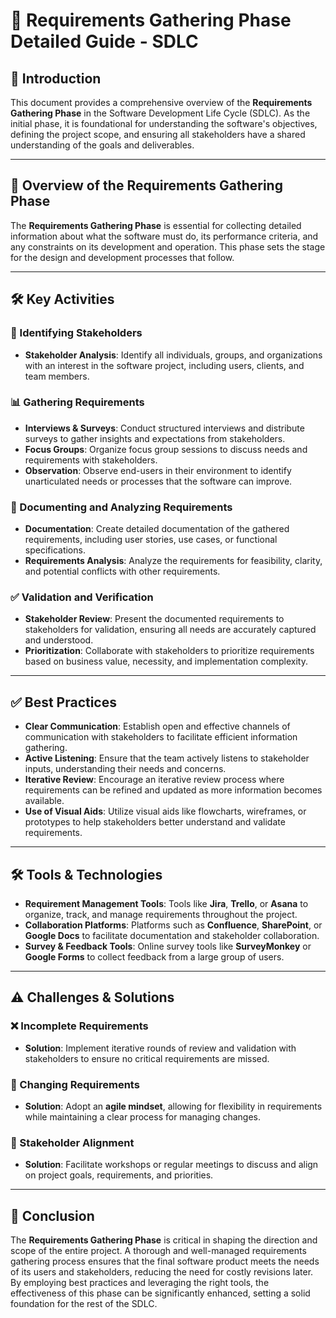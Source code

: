# 📝 Requirements Gathering Phase Detailed Guide - SDLC

## 📘 Introduction

This document provides a comprehensive overview of the **Requirements Gathering Phase** in the Software Development Life Cycle (SDLC). As the initial phase, it is foundational for understanding the software's objectives, defining the project scope, and ensuring all stakeholders have a shared understanding of the goals and deliverables.

---

## 🔑 Overview of the Requirements Gathering Phase

The **Requirements Gathering Phase** is essential for collecting detailed information about what the software must do, its performance criteria, and any constraints on its development and operation. This phase sets the stage for the design and development processes that follow.

---

## 🛠️ Key Activities

### 🎯 Identifying Stakeholders

- **Stakeholder Analysis**: Identify all individuals, groups, and organizations with an interest in the software project, including users, clients, and team members.

### 📊 Gathering Requirements

- **Interviews & Surveys**: Conduct structured interviews and distribute surveys to gather insights and expectations from stakeholders.
- **Focus Groups**: Organize focus group sessions to discuss needs and requirements with stakeholders.
- **Observation**: Observe end-users in their environment to identify unarticulated needs or processes that the software can improve.

### 📄 Documenting and Analyzing Requirements

- **Documentation**: Create detailed documentation of the gathered requirements, including user stories, use cases, or functional specifications.
- **Requirements Analysis**: Analyze the requirements for feasibility, clarity, and potential conflicts with other requirements.

### ✅ Validation and Verification

- **Stakeholder Review**: Present the documented requirements to stakeholders for validation, ensuring all needs are accurately captured and understood.
- **Prioritization**: Collaborate with stakeholders to prioritize requirements based on business value, necessity, and implementation complexity.

---

## ✅ Best Practices

- **Clear Communication**: Establish open and effective channels of communication with stakeholders to facilitate efficient information gathering.
- **Active Listening**: Ensure that the team actively listens to stakeholder inputs, understanding their needs and concerns.
- **Iterative Review**: Encourage an iterative review process where requirements can be refined and updated as more information becomes available.
- **Use of Visual Aids**: Utilize visual aids like flowcharts, wireframes, or prototypes to help stakeholders better understand and validate requirements.

---

## 🛠️ Tools & Technologies

- **Requirement Management Tools**: Tools like **Jira**, **Trello**, or **Asana** to organize, track, and manage requirements throughout the project.
- **Collaboration Platforms**: Platforms such as **Confluence**, **SharePoint**, or **Google Docs** to facilitate documentation and stakeholder collaboration.
- **Survey & Feedback Tools**: Online survey tools like **SurveyMonkey** or **Google Forms** to collect feedback from a large group of users.

---

## ⚠️ Challenges & Solutions

### ❌ Incomplete Requirements

- **Solution**: Implement iterative rounds of review and validation with stakeholders to ensure no critical requirements are missed.

### 🔄 Changing Requirements

- **Solution**: Adopt an **agile mindset**, allowing for flexibility in requirements while maintaining a clear process for managing changes.

### 🤝 Stakeholder Alignment

- **Solution**: Facilitate workshops or regular meetings to discuss and align on project goals, requirements, and priorities.

---

## 🎯 Conclusion

The **Requirements Gathering Phase** is critical in shaping the direction and scope of the entire project. A thorough and well-managed requirements gathering process ensures that the final software product meets the needs of its users and stakeholders, reducing the need for costly revisions later. By employing best practices and leveraging the right tools, the effectiveness of this phase can be significantly enhanced, setting a solid foundation for the rest of the SDLC.
